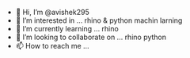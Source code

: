 - 👋 Hi, I’m @avishek295
- 👀 I’m interested in ... rhino & python machin larning 
- 🌱 I’m currently learning ... rhino
- 💞️ I’m looking to collaborate on ... rhino  python 
- 📫 How to reach me ...

<!---
avishek295/avishek295 is a ✨ special ✨ repository because its `README.md` (this file) appears on your GitHub profile.
You can click the Preview link to take a look at your changes.
--->
